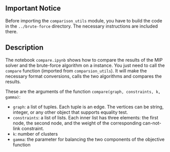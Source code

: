 Important Notice
----------------
Before importing the `comparison_utils` module, you have to build the code in the `../brute-force` directory. The necessary instructions are included there. 


Description
-----------
The notebook `compare.ipynb` shows how to compare the results of the MIP solver and the brute-force algorithm on a instance. You just need to call the `compare` function (imported from `comparsion_utils`). It will make the necessary format conversions, calls the two algorithms and compares the results. 

These are the arguments of the function `compare(graph, constraints, k, gamma)`:
- `graph`: a list of tuples. Each tuple is an edge. The vertices can be string, integer, or any other object that supports equality test. 
- `constraints`: a list of lists. Each inner list has three elements: the first node, the second node, and the weight of the corresponding can-not-link constraint. 
- `k`: number of clusters
- `gamma`: the parameter for balancing the two components of the objective function

